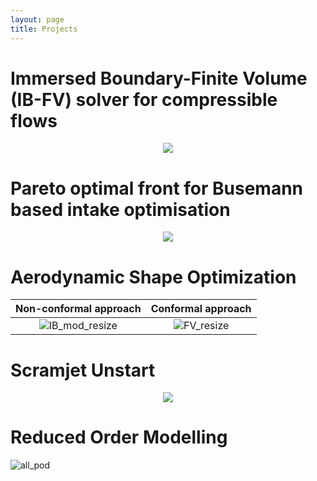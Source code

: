 ```yaml
---
layout: page
title: Projects
---
```


# Immersed Boundary-Finite Volume (IB-FV) solver for compressible flows

<p align="center">
<img src="https://user-images.githubusercontent.com/34644464/108954142-af758100-76af-11eb-9e4b-3f7667e141f9.gif">
</p>

# Pareto optimal front for Busemann based intake optimisation

<p align="center">
<img src="https://user-images.githubusercontent.com/34644464/111464158-c6197000-8763-11eb-83db-28ae69c9c746.gif">
</p>

# Aerodynamic Shape Optimization

Non-conformal approach             |  Conformal approach
:-------------------------:|:-------------------------:
![IB_mod_resize](https://user-images.githubusercontent.com/34644464/108954560-53f7c300-76b0-11eb-920f-6f26172d9079.gif)  |  ![FV_resize](https://user-images.githubusercontent.com/34644464/108243889-eddfdd00-7191-11eb-8ebc-6c92b30d9415.gif)

# Scramjet Unstart

<p align="center">
<img src="https://user-images.githubusercontent.com/34644464/108244778-ea992100-7192-11eb-82e4-5e0a50b2908c.gif">
</p>

# Reduced Order Modelling

![all_pod](https://user-images.githubusercontent.com/34644464/108973049-4bf74d80-76c7-11eb-9753-dc8feb755396.gif)
